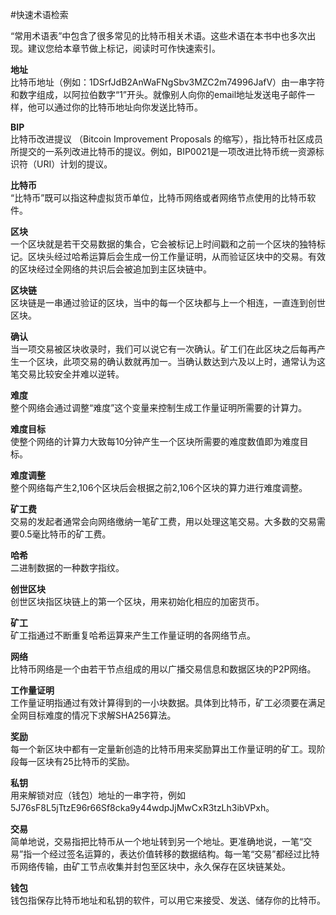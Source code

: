 #快速术语检索

“常用术语表”中包含了很多常见的比特币相关术语。这些术语在本书中也多次出现。建议您给本章节做上标记，阅读时可作快速索引。

**地址**<br>
比特币地址（例如：1DSrfJdB2AnWaFNgSbv3MZC2m74996JafV）由一串字符和数字组成，以阿拉伯数字“1”开头。就像别人向你的email地址发送电子邮件一样，他可以通过你的比特币地址向你发送比特币。

**BIP**<br>
比特币改进提议 （Bitcoin Improvement Proposals 的缩写），指比特币社区成员所提交的一系列改进比特币的提议。例如，BIP0021是一项改进比特币统一资源标识符（URI）计划的提议。

**比特币**<br>
“比特币”既可以指这种虚拟货币单位，比特币网络或者网络节点使用的比特币软件。

**区块**<br>
一个区块就是若干交易数据的集合，它会被标记上时间戳和之前一个区块的独特标记。区块头经过哈希运算后会生成一份工作量证明，从而验证区块中的交易。有效的区块经过全网络的共识后会被追加到主区块链中。

**区块链**<br>
区块链是一串通过验证的区块，当中的每一个区块都与上一个相连，一直连到创世区块。

**确认**<br>
当一项交易被区块收录时，我们可以说它有一次确认。矿工们在此区块之后每再产生一个区块，此项交易的确认数就再加一。当确认数达到六及以上时，通常认为这笔交易比较安全并难以逆转。

**难度**<br>
整个网络会通过调整“难度”这个变量来控制生成工作量证明所需要的计算力。

**难度目标**<br>
使整个网络的计算力大致每10分钟产生一个区块所需要的难度数值即为难度目标。

**难度调整**<br>
整个网络每产生2,106个区块后会根据之前2,106个区块的算力进行难度调整。

**矿工费**<br>
交易的发起者通常会向网络缴纳一笔矿工费，用以处理这笔交易。大多数的交易需要0.5毫比特币的矿工费。

**哈希**<br>
二进制数据的一种数字指纹。

**创世区块**<br>
创世区块指区块链上的第一个区块，用来初始化相应的加密货币。

**矿工**<br>
矿工指通过不断重复哈希运算来产生工作量证明的各网络节点。

**网络**<br>
比特币网络是一个由若干节点组成的用以广播交易信息和数据区块的P2P网络。

**工作量证明**<br>
工作量证明指通过有效计算得到的一小块数据。具体到比特币，矿工必须要在满足全网目标难度的情况下求解SHA256算法。

**奖励**<br>
每一个新区块中都有一定量新创造的比特币用来奖励算出工作量证明的矿工。现阶段每一区块有25比特币的奖励。

**私钥**<br>
用来解锁对应（钱包）地址的一串字符，例如5J76sF8L5jTtzE96r66Sf8cka9y44wdpJjMwCxR3tzLh3ibVPxh。

**交易**<br>
简单地说，交易指把比特币从一个地址转到另一个地址。更准确地说，一笔“交易”指一个经过签名运算的，表达价值转移的数据结构。每一笔“交易”都经过比特币网络传输，由矿工节点收集并封包至区块中，永久保存在区块链某处。

**钱包**<br>
钱包指保存比特币地址和私钥的软件，可以用它来接受、发送、储存你的比特币。

